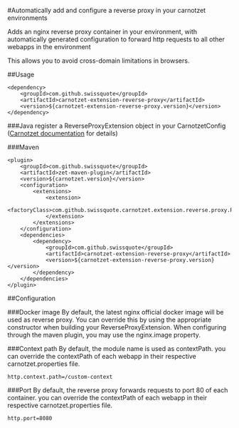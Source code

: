 #Automatically add and configure a reverse proxy in your carnotzet environments

Adds an nginx reverse proxy container in your environment, with automatically generated configuration 
to forward http requests to all other webapps in the environment

This allows you to avoid cross-domain limitations in browsers.

##Usage
```
<dependency>
	<groupId>com.github.swissquote</groupId>
	<artifactId>carnotzet-extension-reverse-proxy</artifactId>
	<version>${carnotzet-extension-reverse-proxy.version}</version>
</dependency>
```

###Java
register a ReverseProxyExtension object in your CarnotzetConfig ([Carnotzet documentation](https://swissquote.github.io/carnotzet/user-guide/java-api) for details)

###Maven
```
<plugin>
	<groupId>com.github.swissquote</groupId>
	<artifactId>zet-maven-plugin</artifactId>
	<version>${carnotzet.version}</version>
	<configuration>
		<extensions>
			<extension>
				<factoryClass>com.github.swissquote.carnotzet.extension.reverse.proxy.ReverseProxyExtensionFactory</factoryClass>
			</extension>
		</extensions>
	</configuration>
	<dependencies>
		<dependency>
			<groupId>com.github.swissquote</groupId>
			<artifactId>carnotzet-extension-reverse-proxy</artifactId>
			<version>${carnotzet-extension-reverse-proxy.version}</version>
		</dependency>
	</dependencies>
</plugin>
```

##Configuration

###Docker image
By default, the latest nginx official docker image will be used as reverse proxy.
You can override this by using the appropriate constructor when building your ReverseProxyExtension.
When configuring through the maven plugin, you may use the nginx.image property.

###Context path
By default, the module name is used as contextPath.
you can override the contextPath of each webapp in their respective carnotzet.properties file.
```
http.context.path=/custom-context
```
###Port
By default, the reverse proxy forwards requests to port 80 of each container.
 you can override the contextPath of each webapp in their respective carnotzet.properties file.
 ```
 http.port=8080
 ```